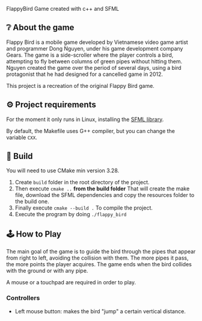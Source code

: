 FlappyBird Game created with c++ and SFML

## ❔ About the game

Flappy Bird is a mobile game developed by Vietnamese video game artist and programmer Dong Nguyen, under his game development company Gears. The game is a side-scroller where the player controls a bird, attempting to fly between columns of green pipes without hitting them. Nguyen created the game over the period of several days, using a bird protagonist that he had designed for a cancelled game in 2012.

This project is a recreation of the original Flappy Bird game.

## ⚙️ Project requirements

For the moment it only runs in Linux, installing the [SFML library](https://www.sfml-dev.org/).

By default, the Makefile uses G++ compiler, but you can change the variable `CXX`.

## 🔨 Build

You will need to use CMake min version 3.28.

1. Create `build` folder in the root directory of the project.
2. Then execute `cmake ..` **from the build folder** That will create the make file, download the SFML dependencies and copy the resources folder to the build one.
3. Finally execute `cmake --build .` To compile the project.
4. Execute the program by doing `./flappy_bird`

## 🕹️ How to Play

The main goal of the game is to guide the bird through the pipes that appear from right to left, avoiding the collision with them. The more pipes it pass, the more points the player acquires. The game ends when the bird collides with the ground or with any pipe.

A mouse or a touchpad are required in order to play.

### Controllers

- Left mouse button: makes the bird "jump" a certain vertical distance. 
